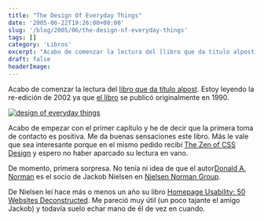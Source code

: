 ```yaml
---
title: "The Design Of Everyday Things"
date: '2005-06-22T19:26:00+00:00'
slug: '/blog/2005/06/the-design-of-everyday-things'
tags: []
category: 'Libros'
excerpt: "Acabo de comenzar la lectura del [libro que da título alpost]( Estoy leyendo la re-edición de 2002 ya que [el libro]("
draft: false
headerImage: 
---
```

Acabo de comenzar la lectura del [libro que da título alpost](http://www.jnd.org/books.html#426). Estoy leyendo la re-edición de 2002 ya que [el libro](http://www.amazon.com/exec/obidos/tg/detail/-/0385267746/ref=pd_sxp_f/102-9009447-4880133?v=glance&s=books) se publicó originalmente en 1990.

[![design of everyday things](http://jorgegorka.files.wordpress.com/design_things.jpg)](http://www.amazon.com/exec/obidos/tg/detail/-/0385267746/ref=pd_sxp_f/102-9009447-4880133?v=glance&s=books)

Acabo de empezar con el primer capítulo y he de decir que la primera toma de contacto es positiva. Me da buenas sensaciones este libro. Más le vale que sea interesante porque en el mismo pedido recibí [The Zen of CSS Design](http://www.amazon.com/exec/obidos/tg/detail/-/0321303474/qid=1121645479/sr=8-1/ref=pd_bbs_1/102-9009447-4880133?v=glance&s=books&n=507846) y espero no haber aparcado su lectura en vano.

De momento, primera sorpresa. No tenía ni idea de que el autor[Donald A. Norman](http://www.jnd.org/index.html) es el socio de Jackob Nielsen en [Nielsen Norman Group](http://www.nngroup.com/).

De Nielsen leí hace más o menos un año su libro [Homepage Usability: 50 Websites Deconstructed](http://www.amazon.com/exec/obidos/tg/detail/-/073571102X/qid=1121645985/sr=8-1/ref=sr_8_xs_ap_i1_xgl14/102-9009447-4880133?v=glance&s=books&n=507846). Me pareció muy útil (un poco tajante el amigo Jackob) y todavía suelo echar mano de él de vez en cuando.

